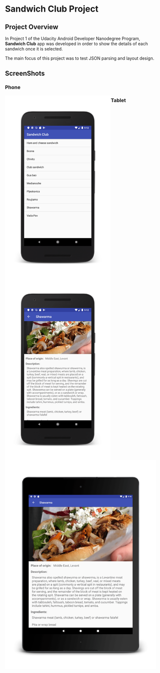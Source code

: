 # Sandwich Club Project

## Project Overview
In Project 1 of the Udacity Android Developer Nanodegree Program, **Sandwich Club** app was developed in order to
show the details of each sandwich once it is selected.

The main focus of this project was to test JSON parsing and layout design.

## ScreenShots

### Phone
<img align="left" width="350" alt="phone list view" src="app\src\main\res\drawable\phone_list_screenshot.png"/>
<img align="left" width="350" alt="phone details view" src="app\src\main\res\drawable\phone_details_screenshot.png"/>

### Tablet
<img width="500" alt="tablet details view" src="app\src\main\res\drawable\tablet_screenshot.png"/>